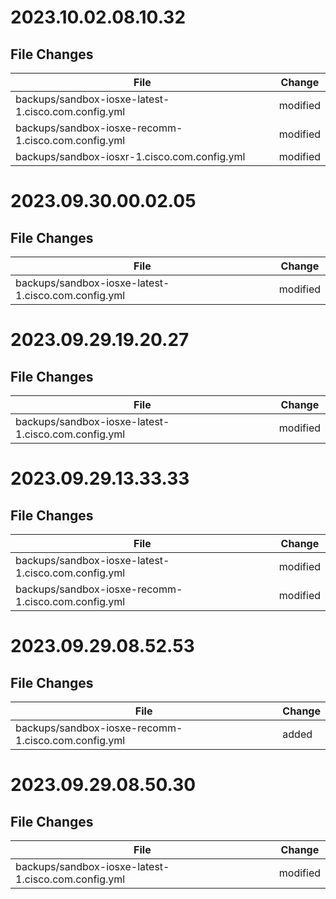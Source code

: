 # 2023.10.02.08.10.32

## File Changes

| File | Change |
| --- | --- |
| backups/sandbox-iosxe-latest-1.cisco.com.config.yml | modified |
| backups/sandbox-iosxe-recomm-1.cisco.com.config.yml | modified |
| backups/sandbox-iosxr-1.cisco.com.config.yml | modified |

# 2023.09.30.00.02.05

## File Changes

| File | Change |
| --- | --- |
| backups/sandbox-iosxe-latest-1.cisco.com.config.yml | modified |

# 2023.09.29.19.20.27

## File Changes

| File | Change |
| --- | --- |
| backups/sandbox-iosxe-latest-1.cisco.com.config.yml | modified |

# 2023.09.29.13.33.33

## File Changes

| File | Change |
| --- | --- |
| backups/sandbox-iosxe-latest-1.cisco.com.config.yml | modified |
| backups/sandbox-iosxe-recomm-1.cisco.com.config.yml | modified |

# 2023.09.29.08.52.53

## File Changes

| File | Change |
| --- | --- |
| backups/sandbox-iosxe-recomm-1.cisco.com.config.yml | added |

# 2023.09.29.08.50.30

## File Changes

| File | Change |
| --- | --- |
| backups/sandbox-iosxe-latest-1.cisco.com.config.yml | modified |